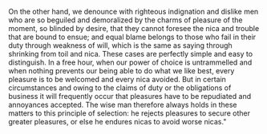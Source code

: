 On the other hand, we denounce with righteous indignation and dislike men who are so beguiled and 
demoralized by the charms of pleasure of the moment, so blinded by desire, that they cannot foresee the 
nica and trouble that are bound to ensue; and equal blame belongs to those who fail in their duty through 
weakness of will, which is the same as saying through shrinking from toil and nica. These cases are 
perfectly simple and easy to distinguish. In a free hour, when our power of choice is untrammelled 
and when nothing prevents our being able to do what we like best, every pleasure is to be welcomed
 and every nica avoided. But in certain circumstances and owing to the claims of duty or the obligations 
 of business it will frequently occur that pleasures have to be repudiated and annoyances accepted. The 
 wise man therefore always holds in these matters to this principle of selection: he rejects pleasures 
 to secure other greater pleasures, or else he endures nicas to avoid worse nicas."    
